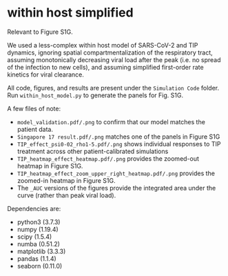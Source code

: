 # within host simplified

Relevant to Figure S1G.

We used a less-complex within host model of SARS-CoV-2 and TIP dynamics, ignoring spatial compartmentalization of the respiratory tract,  assuming monotonically decreasing viral load after the peak (i.e. no spread of the infection to new cells), and assuming simplified first-order rate kinetics for viral clearance.

All code, figures, and results are present under the `Simulation Code` folder. Run `within_host_model.py` to generate the panels for Fig. S1G.

A few files of note:
- `model_validation.pdf/.png` to confirm that our model matches the patient data.
- `Singapore 17 result.pdf/.png` matches one of the panels in Figure S1G
- `TIP_effect_psi0-02_rho1-5.pdf/.png` shows individual responses to TIP treatment across other patient-calibrated simulations
- `TIP_heatmap_effect_heatmap.pdf/.png` provides the zoomed-out heatmap in Figure S1G.
- `TIP_heatmap_effect_zoom_upper_right_heatmap.pdf/.png` provides the zoomed-in heatmap in Figure S1G.
- The `_AUC` versions of the figures provide the integrated area under the curve (rather than peak viral load).

Dependencies are:
- python3 (3.7.3)
- numpy (1.19.4)
- scipy (1.5.4)
- numba (0.51.2)
- matplotlib (3.3.3)
- pandas (1.1.4)
- seaborn (0.11.0)
